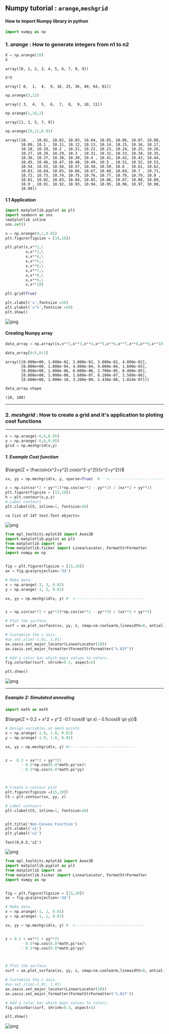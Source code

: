 
## Numpy tutorial : ```arange```,```meshgrid```

#### How to import Numpy library in python


```python
import numpy as np
```

### 1. ***arange*** : How to generate integers from n1 to n2


```python
X = np.arange(10)
X
```




    array([0, 1, 2, 3, 4, 5, 6, 7, 8, 9])




```python
X*X
```




    array([ 0,  1,  4,  9, 16, 25, 36, 49, 64, 81])




```python
np.arange(3,12)
```




    array([ 3,  4,  5,  6,  7,  8,  9, 10, 11])




```python
np.arange(1,10,2)
```




    array([1, 3, 5, 7, 9])




```python
np.arange(10,11,0.01)
```




    array([10.  , 10.01, 10.02, 10.03, 10.04, 10.05, 10.06, 10.07, 10.08,
           10.09, 10.1 , 10.11, 10.12, 10.13, 10.14, 10.15, 10.16, 10.17,
           10.18, 10.19, 10.2 , 10.21, 10.22, 10.23, 10.24, 10.25, 10.26,
           10.27, 10.28, 10.29, 10.3 , 10.31, 10.32, 10.33, 10.34, 10.35,
           10.36, 10.37, 10.38, 10.39, 10.4 , 10.41, 10.42, 10.43, 10.44,
           10.45, 10.46, 10.47, 10.48, 10.49, 10.5 , 10.51, 10.52, 10.53,
           10.54, 10.55, 10.56, 10.57, 10.58, 10.59, 10.6 , 10.61, 10.62,
           10.63, 10.64, 10.65, 10.66, 10.67, 10.68, 10.69, 10.7 , 10.71,
           10.72, 10.73, 10.74, 10.75, 10.76, 10.77, 10.78, 10.79, 10.8 ,
           10.81, 10.82, 10.83, 10.84, 10.85, 10.86, 10.87, 10.88, 10.89,
           10.9 , 10.91, 10.92, 10.93, 10.94, 10.95, 10.96, 10.97, 10.98,
           10.99])



#### 1.1 Application


```python
import matplotlib.pyplot as plt
import seaborn as sns
%matplotlib inline
sns.set()
```


```python
x = np.arange(0,1,0.01)
plt.figure(figsize = [10,10])

plt.plot(x,x**2,\
         x,x**3,\
         x,x**4,\
         x,x**5,\
         x,x**6,\
         x,x**7,\
         x,x**8,\
         x,x**9,\
         x,x**10)

plt.grid(True)

plt.xlabel('x',fontsize =20)
plt.ylabel('x^n',fontsize =20)
plt.show()
```


![png](output_11_0.png)


#### Creating Numpy array


```python
data_array = np.array([x,x**2,x**3,x**4,x**5,x**6,x**7,x**8,x**9,x**10])
```


```python
data_array[0:5,0:5]
```




    array([[0.000e+00, 1.000e-02, 2.000e-02, 3.000e-02, 4.000e-02],
           [0.000e+00, 1.000e-04, 4.000e-04, 9.000e-04, 1.600e-03],
           [0.000e+00, 1.000e-06, 8.000e-06, 2.700e-05, 6.400e-05],
           [0.000e+00, 1.000e-08, 1.600e-07, 8.100e-07, 2.560e-06],
           [0.000e+00, 1.000e-10, 3.200e-09, 2.430e-08, 1.024e-07]])




```python
data_array.shape
```




    (10, 100)



-------------

### 2. ***meshgrid*** :  How to create a grid and it's application to ploting cost functions

-------------


```python
x = np.arange(-6,6,0.05)
y = np.arange(-6,6,0.05)
grid = np.meshgrid(x,y)
```

##### 1. Example Cost function

$\large{Z = \frac{sin(x^2+y^2).cos(x^2-y^2)}{x^2+y^2}}$


```python
xx, yy = np.meshgrid(x, y, sparse=True)  #   <---------------------------------------------

z = np.sin(xx**2 + yy**2)*np.cos(xx**2 - yy**2) / (xx**2 + yy**2)
plt.figure(figsize = [15,10])
h = plt.contour(x,y,z)
# Label contours
plt.clabel(CS, inline=1, fontsize=10)
```




    <a list of 147 text.Text objects>




![png](output_22_1.png)



```python
from mpl_toolkits.mplot3d import Axes3D
import matplotlib.pyplot as plt
from matplotlib import cm
from matplotlib.ticker import LinearLocator, FormatStrFormatter
import numpy as np


fig = plt.figure(figsize = [15,10])
ax = fig.gca(projection='3d')

# Make data.
x = np.arange(-3, 3, 0.01)
y = np.arange(-3, 3, 0.01)

xx, yy = np.meshgrid(x, y) #  <-------------------------------


z = np.sin(xx**2 + yy**2)*np.cos(xx**2 - yy**2) / (xx**2 + yy**2)

# Plot the surface.
surf = ax.plot_surface(xx, yy, z, cmap=cm.coolwarm,linewidth=0, antialiased=False)

# Customize the z axis.
#ax.set_zlim(-1.01, 1.01)
ax.zaxis.set_major_locator(LinearLocator(10))
ax.zaxis.set_major_formatter(FormatStrFormatter('%.02f'))

# Add a color bar which maps values to colors.
fig.colorbar(surf, shrink=0.5, aspect=5)

plt.show()
```


![png](output_23_0.png)


------------

##### Example 2: Simulated annealing


```python
import math as math
```

$\large{Z =  0.2 + x^2 + y^2 -0.1 \cos(6 \pi x) - 0.1\cos(6 \pi y)}$


```python
# Design variables at mesh points
x = np.arange(-1.0, 1.0, 0.01)
y = np.arange(-1.0, 1.0, 0.01)

xx, yy = np.meshgrid(x, y) #<-----------------------------


z =  0.2 + xx**2 + yy**2\
       - 0.5*np.cos(6.0*math.pi*xx)\
       - 0.5*np.cos(6.0*math.pi*yy)



# Create a contour plot
plt.figure(figsize =[15,10])
CS = plt.contour(xx, yy, z)

# Label contours
plt.clabel(CS, inline=1, fontsize=10)


plt.title('Non-Convex Function')
plt.xlabel('x1')
plt.ylabel('x2')

```




    Text(0,0.5,'x2')




![png](output_28_1.png)



```python
from mpl_toolkits.mplot3d import Axes3D
import matplotlib.pyplot as plt
from matplotlib import cm
from matplotlib.ticker import LinearLocator, FormatStrFormatter
import numpy as np


fig = plt.figure(figsize = [15,10])
ax = fig.gca(projection='3d')

# Make data.
x = np.arange(-1, 1, 0.01)
y = np.arange(-1, 1, 0.01)

xx, yy = np.meshgrid(x, y) #  <-------------------------------


z = 0.2 + xx**2 + yy**2\
       - 0.5*np.cos(6.0*math.pi*xx)\
       - 0.5*np.cos(6.0*math.pi*yy)



# Plot the surface.
surf = ax.plot_surface(xx, yy, z, cmap=cm.coolwarm,linewidth=0, antialiased=False)

# Customize the z axis.
#ax.set_zlim(-1.01, 1.01)
ax.zaxis.set_major_locator(LinearLocator(10))
ax.zaxis.set_major_formatter(FormatStrFormatter('%.02f'))

# Add a color bar which maps values to colors.
fig.colorbar(surf, shrink=0.5, aspect=5)

plt.show()
```


![png](output_29_0.png)

